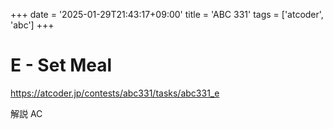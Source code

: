 +++
date = '2025-01-29T21:43:17+09:00'
title = 'ABC 331'
tags = ['atcoder', 'abc']
+++

# E - Set Meal

https://atcoder.jp/contests/abc331/tasks/abc331_e

解説 AC
